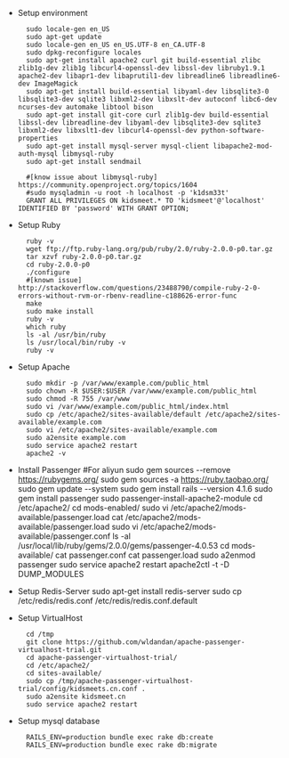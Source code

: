 * Setup environment

		sudo locale-gen en_US
		sudo apt-get update
		sudo locale-gen en_US en_US.UTF-8 en_CA.UTF-8
		sudo dpkg-reconfigure locales
		sudo apt-get install apache2 curl git build-essential zlibc zlib1g-dev zlib1g libcurl4-openssl-dev libssl-dev libruby1.9.1 apache2-dev libapr1-dev libaprutil1-dev libreadline6 libreadline6-dev ImageMagick
		sudo apt-get install build-essential libyaml-dev libsqlite3-0 libsqlite3-dev sqlite3 libxml2-dev libxslt-dev autoconf libc6-dev ncurses-dev automake libtool bison
		sudo apt-get install git-core curl zlib1g-dev build-essential libssl-dev libreadline-dev libyaml-dev libsqlite3-dev sqlite3 libxml2-dev libxslt1-dev libcurl4-openssl-dev python-software-properties
		sudo apt-get install mysql-server mysql-client libapache2-mod-auth-mysql libmysql-ruby
		sudo apt-get install sendmail

		#[know issue about libmysql-ruby] https://community.openproject.org/topics/1604
		#sudo mysqladmin -u root -h localhost -p 'k1dsm33t'
		GRANT ALL PRIVILEGES ON kidsmeet.* TO 'kidsmeet'@'localhost' IDENTIFIED BY 'password' WITH GRANT OPTION;
    

* Setup Ruby

		ruby -v
		wget ftp://ftp.ruby-lang.org/pub/ruby/2.0/ruby-2.0.0-p0.tar.gz
		tar xzvf ruby-2.0.0-p0.tar.gz
		cd ruby-2.0.0-p0
		./configure
		#[known issue] http://stackoverflow.com/questions/23488790/compile-ruby-2-0-errors-without-rvm-or-rbenv-readline-c188626-error-func
		make
		sudo make install
		ruby -v
		which ruby
		ls -al /usr/bin/ruby
		ls /usr/local/bin/ruby -v
		ruby -v

* Setup Apache

		sudo mkdir -p /var/www/example.com/public_html
		sudo chown -R $USER:$USER /var/www/example.com/public_html 
		sudo chmod -R 755 /var/www
		sudo vi /var/www/example.com/public_html/index.html
		sudo cp /etc/apache2/sites-available/default /etc/apache2/sites-available/example.com
		sudo vi /etc/apache2/sites-available/example.com
		sudo a2ensite example.com
		sudo service apache2 restart
		apache2 -v
  

* Install Passenger
        #For aliyun
        sudo gem sources --remove https://rubygems.org/
        sudo gem sources -a https://ruby.taobao.org/
		sudo gem update --system
		sudo gem install rails --version 4.1.6
		sudo gem install passenger
		sudo passenger-install-apache2-module
		cd /etc/apache2/
		cd mods-enabled/
		sudo vi /etc/apache2/mods-available/passenger.load
		cat /etc/apache2/mods-available/passenger.load
		sudo vi /etc/apache2/mods-available/passenger.conf
		ls -al /usr/local/lib/ruby/gems/2.0.0/gems/passenger-4.0.53
		cd mods-available/
		cat passenger.conf 
		cat passenger.load 
		sudo a2enmod passenger
		sudo service apache2 restart
		apache2ctl -t -D DUMP_MODULES

* Setup Redis-Server
        sudo apt-get install redis-server
		sudo cp /etc/redis/redis.conf /etc/redis/redis.conf.default

* Setup VirtualHost
			
		cd /tmp	
		git clone https://github.com/wldandan/apache-passenger-virtualhost-trial.git
		cd apache-passenger-virtualhost-trial/
		cd /etc/apache2/
		cd sites-available/
		sudo cp /tmp/apache-passenger-virtualhost-trial/config/kidsmeets.cn.conf .
		sudo a2ensite kidsmeet.cn
		sudo service apache2 restart

* Setup mysql database

        RAILS_ENV=production bundle exec rake db:create
        RAILS_ENV=production bundle exec rake db:migrate
